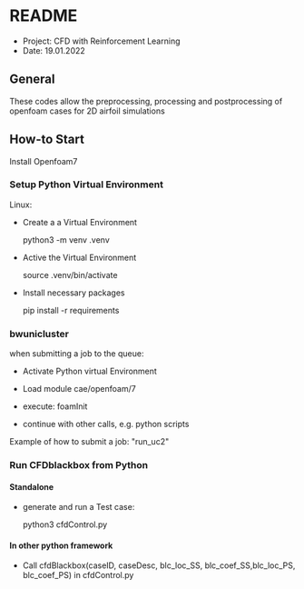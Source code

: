 # README #

* Project: CFD with Reinforcement Learning
* Date: 19.01.2022

## General ##

These codes allow the preprocessing, processing and postprocessing of openfoam cases for 2D airfoil
simulations

## How-to Start ##

Install Openfoam7

### Setup Python Virtual Environment ###

Linux:

* Create a a Virtual Environment

  python3 -m venv .venv

* Active the Virtual Environment

  source .venv/bin/activate

* Install necessary packages

  pip install -r requirements

### bwunicluster ###

when submitting a job to the queue:

* Activate Python virtual Environment

* Load module cae/openfoam/7

* execute: foamInit

* continue with other calls, e.g. python scripts

Example of how to submit a job: "run_uc2"

### Run CFDblackbox from Python ###

#### Standalone ####

* generate and run a Test case:

  python3 cfdControl.py

#### In other python framework ####

* Call cfdBlackbox(caseID, caseDesc, blc_loc_SS, blc_coef_SS,blc_loc_PS, blc_coef_PS) in
  cfdControl.py


